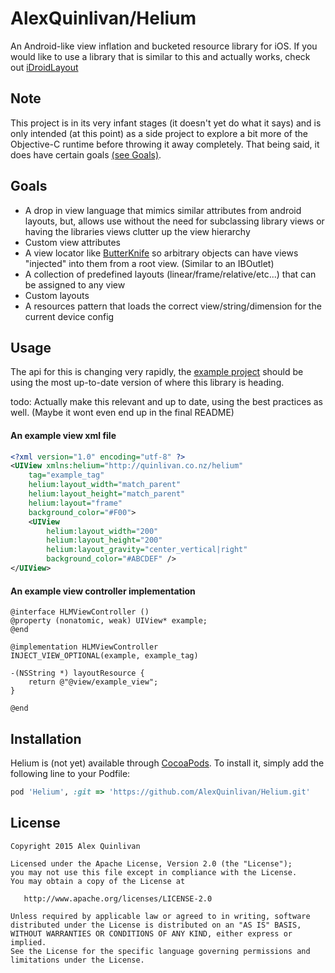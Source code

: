 AlexQuinlivan/Helium
=========================
An Android-like view inflation and bucketed resource library for iOS. 
If you would like to use a library that is similar to this and actually works, check out [iDroidLayout](https://github.com/tomquist/iDroidLayout)


Note
----
This project is in its very infant stages (it doesn't yet do what it says) and is only intended (at this point) as a side project to explore a bit more of the Objective-C runtime before throwing it away completely. That being said, it does have certain goals [(see Goals)](#goals). 


Goals
-----
- A drop in view language that mimics similar attributes from android layouts, but, allows use without the need for subclassing library views or having the libraries views clutter up the view hierarchy
- Custom view attributes
- A view locator like [ButterKnife](https://github.com/JakeWharton/butterknife) so arbitrary objects can have views "injected" into them from a root view. (Similar to an IBOutlet)
- A collection of predefined layouts (linear/frame/relative/etc...) that can be assigned to any view
- Custom layouts
- A resources pattern that loads the correct view/string/dimension for the current device config


Usage
-----
The api for this is changing very rapidly, the [example project](https://github.com/AlexQuinlivan/Helium/tree/master/Example) should be using the most up-to-date version of where this library is heading.

todo: Actually make this relevant and up to date, using the best practices as well. (Maybe it wont even end up in the final README)

#### An example view xml file
```xml
<?xml version="1.0" encoding="utf-8" ?>
<UIView xmlns:helium="http://quinlivan.co.nz/helium"
    tag="example_tag"
    helium:layout_width="match_parent"
    helium:layout_height="match_parent"
    helium:layout="frame"
    background_color="#F00">
    <UIView
        helium:layout_width="200"
        helium:layout_height="200"
        helium:layout_gravity="center_vertical|right"
        background_color="#ABCDEF" />
</UIView>
```

#### An example view controller implementation
```objc
@interface HLMViewController ()
@property (nonatomic, weak) UIView* example;
@end

@implementation HLMViewController
INJECT_VIEW_OPTIONAL(example, example_tag)

-(NSString *) layoutResource {
    return @"@view/example_view";
}

@end
```


Installation
------------
Helium is (not yet) available through [CocoaPods](http://cocoapods.org). To install
it, simply add the following line to your Podfile:
```ruby
pod 'Helium', :git => 'https://github.com/AlexQuinlivan/Helium.git'
```


License
-------

    Copyright 2015 Alex Quinlivan
    
    Licensed under the Apache License, Version 2.0 (the "License");
    you may not use this file except in compliance with the License.
    You may obtain a copy of the License at

       http://www.apache.org/licenses/LICENSE-2.0

    Unless required by applicable law or agreed to in writing, software
    distributed under the License is distributed on an "AS IS" BASIS,
    WITHOUT WARRANTIES OR CONDITIONS OF ANY KIND, either express or implied.
    See the License for the specific language governing permissions and
    limitations under the License.
    
